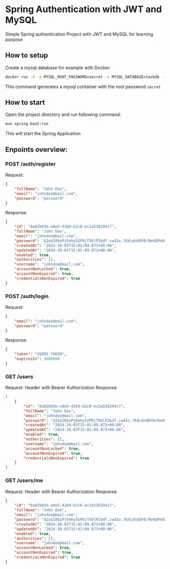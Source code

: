 # Spring Authentication with JWT and MySQL
Simple Spring authentication Project with JWT and MySQL for learning purpose

## How to setup
Create a mysql database for example with Docker:
```bash
docker run -d -e MYSQL_ROOT_PASSWORD=secret -e MYSQL_DATABASE=taskdb --name mysqldb -p 3307:3306 mysql:8.0
```
This command generates a mysql container with the root password `secret`

## How to start
Open the project directory and run following command:
```bash
mvn spring-boot:run
```
This will start the Spring Application

## Enpoints overview:
### POST /auth/register
Request:
```json
{
    "fullName": "John Doe",
    "email": "johndoe@mail.com",
    "password": "password"
}
```
Response:
```json
{
    "id": "8a82b65b-ede5-42b9-b2c0-ec2a536294c7",
    "fullName": "John Doe",
    "email": "johndoe@mail.com",
    "password": "$2a$10$uPjEmhySIPDjTXblP2bdf.cw4Io.76XLdndDF0/9e4QPHdWWUfcc6",
    "createdAt": "2024-10-03T15:02:09.873+00:00",
    "updatedAt": "2024-10-03T15:02:09.873+00:00",
    "enabled": true,
    "authorities": [],
    "username": "johndoe@mail.com",
    "accountNonLocked": true,
    "accountNonExpired": true,
    "credentialsNonExpired": true
}
```

### POST /auth/login
Request:
```json
{
    "email": "johndoe@mail.com",
    "password": "password"
}
```
Response:
```json
{
    "token": "USERS_TOKEN",
    "expiresIn": 3600000
}
```

### GET /users
Request: Header with Bearer Authorization
Response:
```json
[
    {
        "id": "8a82b65b-ede5-42b9-b2c0-ec2a536294c7",
        "fullName": "John Doe",
        "email": "johndoe@mail.com",
        "password": "$2a$10$uPjEmhySIPDjTXblP2bdf.cw4Io.76XLdndDF0/9e4QPHdWWUfcc6",
        "createdAt": "2024-10-03T15:02:09.873+00:00",
        "updatedAt": "2024-10-03T15:02:09.873+00:00",
        "enabled": true,
        "authorities": [],
        "username": "johndoe@mail.com",
        "accountNonLocked": true,
        "accountNonExpired": true,
        "credentialsNonExpired": true
    }
]
```

### GET /users/me
Request: Header with Bearer Authorization
Response:
```json
{
    "id": "8a82b65b-ede5-42b9-b2c0-ec2a536294c7",
    "fullName": "John Doe",
    "email": "johndoe@mail.com",
    "password": "$2a$10$uPjEmhySIPDjTXblP2bdf.cw4Io.76XLdndDF0/9e4QPHdWWUfcc6",
    "createdAt": "2024-10-03T15:02:09.873+00:00",
    "updatedAt": "2024-10-03T15:02:09.873+00:00",
    "enabled": true,
    "authorities": [],
    "username": "johndoe@mail.com",
    "accountNonLocked": true,
    "accountNonExpired": true,
    "credentialsNonExpired": true
}
```